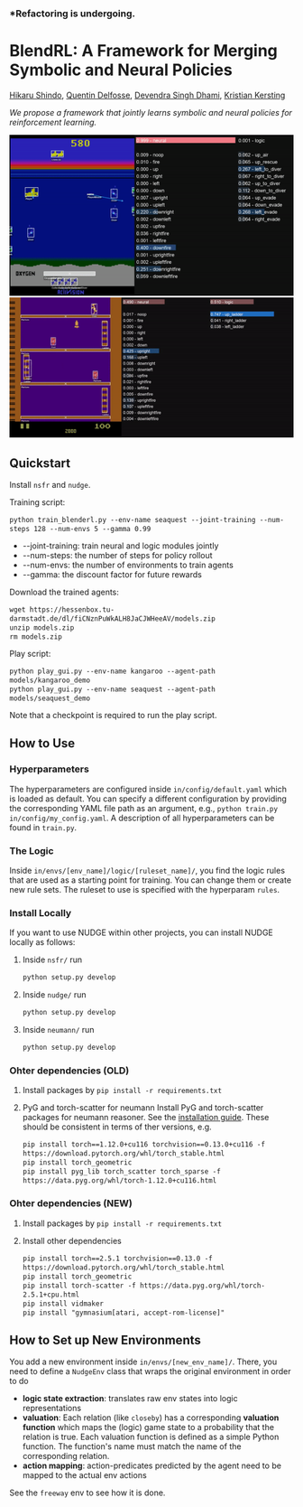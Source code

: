 ### *Refactoring is undergoing.
# BlendRL: A Framework for Merging Symbolic and Neural Policies
[Hikaru Shindo](https://www.hikarushindo.com/), [Quentin Delfosse](https://ml-research.github.io/people/qdelfosse/index.html), [Devendra Singh Dhami](https://sites.google.com/view/devendradhami), [Kristian Kersting](https://ml-research.github.io/people/kkersting/index.html)


*We propose a framework that jointly learns symbolic and neural policies for reinforcement learning.*
<!-- <img src="assets/blenderl.png" alt="drawing" height="200"/> -->
<img src="assets/seaquest_agent.gif" width=800>
<img src="assets/kangaroo_agent.gif" width=800>

## Quickstart
Install `nsfr` and `nudge`.

Training script:
```
python train_blenderl.py --env-name seaquest --joint-training --num-steps 128 --num-envs 5 --gamma 0.99
```
- --joint-training: train neural and logic modules jointly
- --num-steps: the number of steps for policy rollout
- --num-envs: the number of environments to train agents
- --gamma: the discount factor for future rewards
<!--
1. Install all requirements via
    ```bash
    pip install -r requirements.txt
    ```
2. On project level, simply run `python train.py` to start a new training run.
-->
Download the trained agents:
```
wget https://hessenbox.tu-darmstadt.de/dl/fiCNznPuWkALH8JaCJWHeeAV/models.zip
unzip models.zip
rm models.zip
```
Play script:
```
python play_gui.py --env-name kangaroo --agent-path models/kangaroo_demo
python play_gui.py --env-name seaquest --agent-path models/seaquest_demo
```
Note that a checkpoint is required to run the play script.
## How to Use
### Hyperparameters
The hyperparameters are configured inside `in/config/default.yaml` which is loaded as default. You can specify a different configuration by providing the corresponding YAML file path as an argument, e.g., `python train.py in/config/my_config.yaml`. A description of all hyperparameters can be found in `train.py`.

### The Logic
Inside `in/envs/[env_name]/logic/[ruleset_name]/`, you find the logic rules that are used as a starting point for training. You can change them or create new rule sets. The ruleset to use is specified with the hyperparam `rules`.

### Install Locally
If you want to use NUDGE within other projects, you can install NUDGE locally as follows:
1. Inside ```nsfr/``` run
    ```bash
    python setup.py develop
    ```
2. Inside ```nudge/``` run
    ```bash
    python setup.py develop
    ```
3. Inside ```neumann/``` run
    ```bash
    python setup.py develop
    ```

### Ohter dependencies (OLD)
1. Install packages by `pip install -r requirements.txt` 

2. PyG and torch-scatter for neumann
Install PyG and torch-scatter packages for neumann reasoner. See the [installation guide](https://pytorch-geometric.readthedocs.io/en/latest/notes/installation.html). These should be consistent in terms of ther versions, e.g.
    ```
    pip install torch==1.12.0+cu116 torchvision==0.13.0+cu116 -f https://download.pytorch.org/whl/torch_stable.html
    pip install torch_geometric
    pip install pyg_lib torch_scatter torch_sparse -f https://data.pyg.org/whl/torch-1.12.0+cu116.html
    ```

### Ohter dependencies (NEW)
1. Install packages by `pip install -r requirements.txt` 

2. Install other dependencies
   ```
   pip install torch==2.5.1 torchvision==0.13.0 -f https://download.pytorch.org/whl/torch_stable.html
   pip install torch_geometric
   pip install torch-scatter -f https://data.pyg.org/whl/torch-2.5.1+cpu.html
   pip install vidmaker 
   pip install "gymnasium[atari, accept-rom-license]"
   ```

## How to Set up New Environments
You add a new environment inside `in/envs/[new_env_name]/`. There, you need to define a `NudgeEnv` class that wraps the original environment in order to do
* **logic state extraction**: translates raw env states into logic representations
* **valuation**: Each relation (like `closeby`) has a corresponding **valuation function** which maps the (logic) game state to a probability that the relation is true. Each valuation function is defined as a simple Python function. The function's name must match the name of the corresponding relation.
* **action mapping**: action-predicates predicted by the agent need to be mapped to the actual env actions

See the `freeway` env to see how it is done.